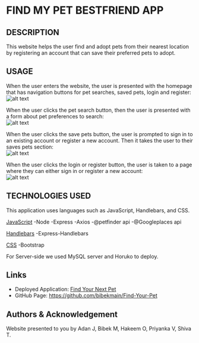 # FIND MY PET BESTFRIEND APP

## DESCRIPTION
This website helps the user find and adopt pets from their nearest location by registering an account that can save their preferred pets to adopt. 

## USAGE 
When the user enters the website, the user is presented with the homepage that has navigation buttons for pet searches, saved pets, login and register:  
![alt text](https://github.com/bibekmain/Find-Your-Pet/blob/acd9497f527893ce820536018ac4318a9bb42066/public/images/SS1.png)

When the user clicks the pet search button, then the user is presented with a form about pet preferences to search:  
![alt text](https://github.com/bibekmain/Find-Your-Pet/blob/acd9497f527893ce820536018ac4318a9bb42066/public/images/SS2.png)

When the user clicks the save pets button, the user is prompted to sign in to an existing account or register a new account. Then it takes the user to their saves pets section:  
![alt text](https://github.com/bibekmain/Find-Your-Pet/blob/acd9497f527893ce820536018ac4318a9bb42066/public/images/SS4.png)

When the user clicks the login or register button, the user is taken to a page where they can either sign in or register a new account:  
![alt text](https://github.com/bibekmain/Find-Your-Pet/blob/acd9497f527893ce820536018ac4318a9bb42066/public/images/SS3.png)

## TECHNOLOGIES USED
This application uses languages such as JavaScript, Handlebars, and CSS.  

<ins>JavaScript</ins>
-Node
-Express
-Axios
-@petfinder api
-@Googleplaces api

<ins>Handlebars</ins>
-Express-Handlebars

<ins>CSS</ins>
-Bootstrap 

For Server-side we used MySQL server and Horuko to deploy. 

## Links
* Deployed Application: [Find Your Next Pet](https://find-your-pet-f291172b2d8b.herokuapp.com/)
* GitHub Page: https://github.com/bibekmain/Find-Your-Pet

## Authors & Acknowledgement
Website presented to you by Adan J, Bibek M, Hakeem O, Priyanka V, Shiva T.
